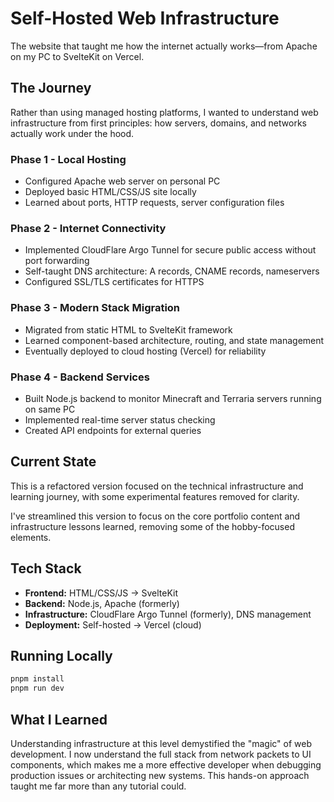 # Self-Hosted Web Infrastructure

The website that taught me how the internet actually works—from Apache on my PC to SvelteKit on Vercel.

## The Journey

Rather than using managed hosting platforms, I wanted to understand web infrastructure from first principles: how servers, domains, and networks actually work under the hood.

### Phase 1 - Local Hosting

- Configured Apache web server on personal PC
- Deployed basic HTML/CSS/JS site locally
- Learned about ports, HTTP requests, server configuration files

### Phase 2 - Internet Connectivity

- Implemented CloudFlare Argo Tunnel for secure public access without port forwarding
- Self-taught DNS architecture: A records, CNAME records, nameservers
- Configured SSL/TLS certificates for HTTPS

### Phase 3 - Modern Stack Migration

- Migrated from static HTML to SvelteKit framework
- Learned component-based architecture, routing, and state management
- Eventually deployed to cloud hosting (Vercel) for reliability

### Phase 4 - Backend Services

- Built Node.js backend to monitor Minecraft and Terraria servers running on same PC
- Implemented real-time server status checking
- Created API endpoints for external queries

## Current State

This is a refactored version focused on the technical infrastructure and learning journey, with some experimental features removed for clarity.

I've streamlined this version to focus on the core portfolio content and infrastructure lessons learned, removing some of the hobby-focused elements.

## Tech Stack

- **Frontend:** HTML/CSS/JS → SvelteKit
- **Backend:** Node.js, Apache (formerly)
- **Infrastructure:** CloudFlare Argo Tunnel (formerly), DNS management
- **Deployment:** Self-hosted → Vercel (cloud)

## Running Locally

```bash
pnpm install
pnpm run dev
```

## What I Learned

Understanding infrastructure at this level demystified the "magic" of web development. I now understand the full stack from network packets to UI components, which makes me a more effective developer when debugging production issues or architecting new systems. This hands-on approach taught me far more than any tutorial could.
